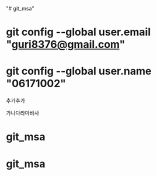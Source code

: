 "# git_msa" 



# git config --global user.email "guri8376@gmail.com"
# git config --global user.name "06171002"
추가추가

가나다라마바사

# git_msa
# git_msa
